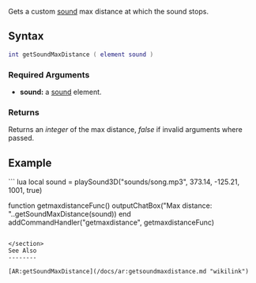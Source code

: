 Gets a custom [sound](/docs/sound.md "wikilink") max distance at which the sound stops.

Syntax
------

``` lua
int getSoundMaxDistance ( element sound )
```

### Required Arguments

-   **sound:** a [sound](/docs/sound.md "wikilink") element.

### Returns

Returns an *integer* of the max distance, *false* if invalid arguments where passed.

Example
-------

<section name="Client" class="client" show="true">
``` lua
local sound = playSound3D("sounds/song.mp3", 373.14, -125.21, 1001, true)

function getmaxdistanceFunc()
  outputChatBox("Max distance: "..getSoundMaxDistance(sound))
end
addCommandHandler("getmaxdistance", getmaxdistanceFunc)
```

</section>
See Also
--------

[AR:getSoundMaxDistance](/docs/ar:getsoundmaxdistance.md "wikilink")

